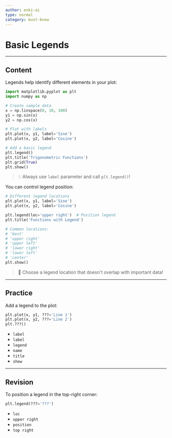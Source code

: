```yaml
---
author: enki-ai
type: normal
category: must-know
---
```


# Basic Legends

---
## Content

Legends help identify different elements in your plot:

```python
import matplotlib.pyplot as plt
import numpy as np

# Create sample data
x = np.linspace(0, 10, 100)
y1 = np.sin(x)
y2 = np.cos(x)

# Plot with labels
plt.plot(x, y1, label='Sine')
plt.plot(x, y2, label='Cosine')

# Add a basic legend
plt.legend()
plt.title('Trigonometric Functions')
plt.grid(True)
plt.show()
```

> 💡 Always use `label` parameter and call `plt.legend()`!

You can control legend position:

```python
# Different legend locations
plt.plot(x, y1, label='Sine')
plt.plot(x, y2, label='Cosine')

plt.legend(loc='upper right')  # Position legend
plt.title('Functions with Legend')

# Common locations:
# 'best'
# 'upper right'
# 'upper left'
# 'lower right'
# 'lower left'
# 'center'
plt.show()
```

> 🎯 Choose a legend location that doesn't overlap with important data!

---
## Practice

Add a legend to the plot:

```python
plt.plot(x, y1, ???='Line 1')
plt.plot(x, y2, ???='Line 2')
plt.???()
```

- `label`
- `label`
- `legend`
- `name`
- `title`
- `show`

---
## Revision

To position a legend in the top-right corner:

```python
plt.legend(???='???')
```

- `loc`
- `upper right`
- `position`
- `top right` 